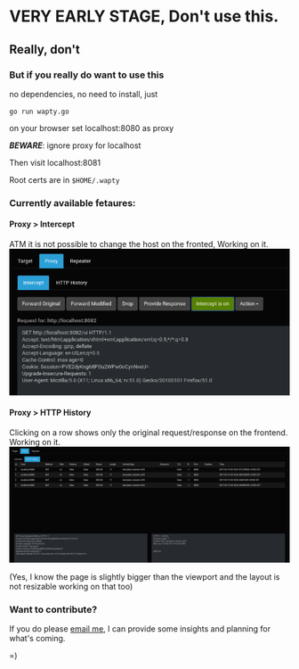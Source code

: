 # VERY EARLY STAGE, Don't use this. 
## Really, don't
### But if you really do want to use this
no dependencies, no need to install, just
```
go run wapty.go
```
on your browser set localhost:8080 as proxy

**_BEWARE_**: ignore proxy for localhost

Then visit localhost:8081

Root certs are in `$HOME/.wapty`

### Currently available fetaures:

#### Proxy > Intercept
ATM it is not possible to change the host on the fronted, Working on it.
![Intercept Tab](/pics/intercept.png "Intercept")

#### Proxy > HTTP History
Clicking on a row shows only the original request/response on the frontend. Working on it.
![Hist Tab](/pics/history.png "History")

(Yes, I know the page is slightly bigger than the viewport and the layout is not resizable working on that too)

### Want to contribute?
If you do please [email me](mailto:empijei@gmail.com), I can provide some insights and planning for what's coming.

=)
